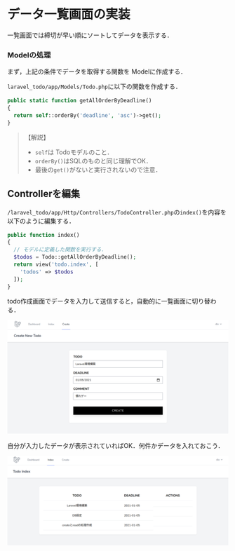 # データ一覧画面の実装

一覧画面では締切が早い順にソートしてデータを表示する．

### Modelの処理

まず，上記の条件でデータを取得する関数を Modelに作成する．

`laravel_todo/app/Models/Todo.php`に以下の関数を作成する．

```php
public static function getAllOrderByDeadline()
{
  return self::orderBy('deadline', 'asc')->get();
}

```

> 【解説】
>
> - `self`は Todoモデルのこと．
> - `orderBy()`はSQLのものと同じ理解でOK．
> - 最後の`get()`がないと実行されないので注意．

## Controllerを編集

`/laravel_todo/app/Http/Controllers/TodoController.php`の`index()`を内容を以下のように編集する．

```php
public function index()
{
  // モデルに定義した関数を実行する．
  $todos = Todo::getAllOrderByDeadline();
  return view('todo.index', [
    'todos' => $todos
  ]);
}

```

todo作成画面でデータを入力して送信すると，自動的に一覧画面に切り替わる．

![データ作成](../img/20210104-create-post.png)

自分が入力したデータが表示されていればOK．何件かデータを入れておこう．

![データ複数件追加](../img/20210104-index-list2.png)

